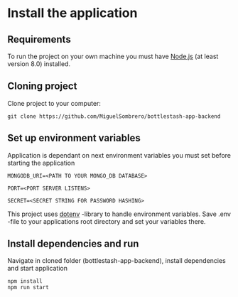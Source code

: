 # Install the application

## Requirements

To run the project on your own machine you must have [Node.js](https://nodejs.org/en/) (at least version 8.0) installed.

## Cloning project

Clone project to your computer:

    git clone https://github.com/MiguelSombrero/bottlestash-app-backend

## Set up environment variables

Application is dependant on next environment variables you must set before starting the application

    MONGODB_URI=<PATH TO YOUR MONGO_DB DATABASE>

    PORT=<PORT SERVER LISTENS>

    SECRET=<SECRET STRING FOR PASSWORD HASHING>

This project uses [dotenv](https://www.npmjs.com/package/dotenv) -library to handle environment variables. Save .env -file to your applications root directory and set your variables there.

## Install dependencies and run

Navigate in cloned folder (bottlestash-app-backend), install dependencies and start application

    npm install
    npm run start